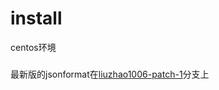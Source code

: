 # install
centos环境
#####

 最新版的jsonformat在[liuzhao1006-patch-1](https://github.com/liuzhao1006/install/edit/liuzhao1006-patch-1)分支上
